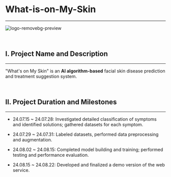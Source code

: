 # What-is-on-My-Skin
---

![logo-removebg-preview](https://github.com/user-attachments/assets/e4390186-4f22-48b4-9757-ce1a33562477)

<br>

## I. Project Name and Description
---

"What's on My Skin" is an **AI algorithm-based** facial skin disease prediction and treatment suggestion system. 

<br>

## II. Project Duration and Milestones
---

- 24.07.15 ~ 24.07.28: Investigated detailed classification of symptoms and identified solutions; gathered datasets for each symptom.

- 24.07.29 ~ 24.07.31: Labeled datasets, performed data preprocessing and augmentation.

- 24.08.02 ~ 24.08.15: Completed model building and training; performed testing and performance evaluation.

- 24.08.15 ~ 24.08.22: Developed and finalized a demo version of the web service.